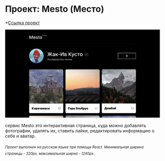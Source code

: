 # Проект: Mesto (Место)
*[Ссылка проект](https://AnastasiiaKunstman.github.io/react-mesto-auth/)

![Путешествие по России](./src/images/mesto.png)


сервиc Mesto это интерактивная страница, куда можно добавлять фотографии, удалять их, ставить лайки, редактировать информацию о себе и аватар.

<sub>*Проект выполнен на русском языке при помощи React. Минимальная ширина страницы - 320px, максимальная ширна - 1240px.*</sub>